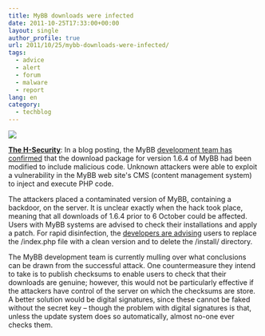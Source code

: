 ```yaml
---
title: MyBB downloads were infected
date: 2011-10-25T17:33:00+00:00
layout: single
author_profile: true
url: 2011/10/25/mybb-downloads-were-infected/
tags:
  - advice
  - alert
  - forum
  - malware
  - report
lang: en
category: 
  - techblog
---
```

[![](http://3.bp.blogspot.com/-A3rWc1eyZhU/TqbranNHc3I/AAAAAAAAEK4/eKHtIWE4ow0/s1600/MyBB_logo_200.png)](http://3.bp.blogspot.com/-A3rWc1eyZhU/TqbranNHc3I/AAAAAAAAEK4/eKHtIWE4ow0/s1600/MyBB_logo_200.png)

**[The H-Security](http://www.h-online.com/)**: In a blog posting, the MyBB [development team has confirmed](http://blog.mybb.com/2011/10/25/some-closure-on-the-1-6-4-security-vulnerability/) that the download package for version 1.6.4 of MyBB had been modified to include malicious code. Unknown attackers were able to exploit a vulnerability in the MyBB web site's CMS (content management system) to inject and execute PHP code.

The attackers placed a contaminated version of MyBB, containing a backdoor, on the server. It is unclear exactly when the hack took place, meaning that all downloads of 1.6.4 prior to 6 October could be affected. Users with MyBB systems are advised to check their installations and apply a patch. For rapid disinfection, the [developers are advising](http://blog.mybb.com/2011/10/06/1-6-4-security-vulnerabilit/) users to replace the /index.php file with a clean version and to delete the /install/ directory.

The MyBB development team is currently mulling over what conclusions can be drawn from the successful attack. One countermeasure they intend to take is to publish checksums to enable users to check that their downloads are genuine; however, this would not be particularly effective if the attackers have control of the server on which the checksums are store. A better solution would be digital signatures, since these cannot be faked without the secret key – though the problem with digital signatures is that, unless the update system does so automatically, almost no-one ever checks them.